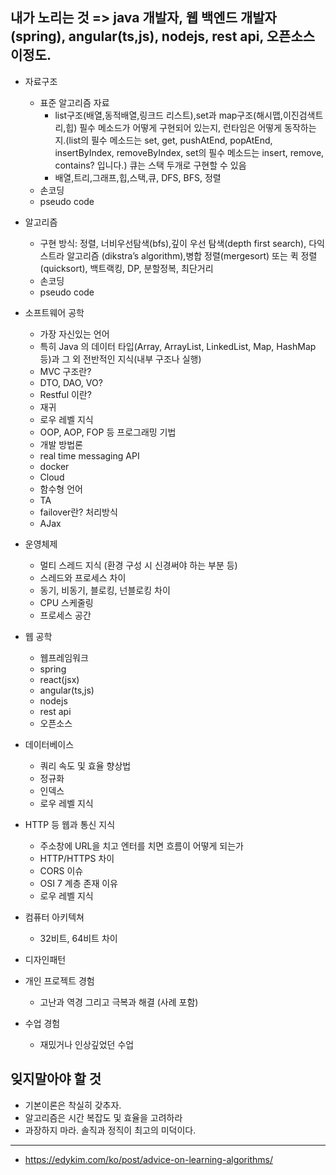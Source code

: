 ## 내가 노리는 것 => java 개발자, 웹 백엔드 개발자(spring), angular(ts,js), nodejs, rest api, 오픈소스 이정도.

- 자료구조

  - 표준 알고리즘 자료
    - list구조(배열,동적배열,링크드 리스트),set과 map구조(해시맵,이진검색트리,힙) 필수 메소드가 어떻게 구현되어 있는지, 런타임은 어떻게 동작하는지.(list의 필수 메소드는 set, get, pushAtEnd, popAtEnd, insertByIndex, removeByIndex, set의 필수 메소드는 insert, remove, contains? 입니다.) 큐는 스택 두개로 구현할 수 있음
    - 배열,트리,그래프,힙,스택,큐, DFS, BFS, 정렬
  - 손코딩
  - pseudo code

- 알고리즘

  - 구현 방식: 정렬, 너비우선탐색(bfs),깊이 우선 탐색(depth first search), 다익스트라 알고리즘 (dikstra’s algorithm),병합 정렬(mergesort) 또는 퀵 정렬(quicksort), 백트랙킹, DP, 분할정복, 최단거리
  - 손코딩
  - pseudo code

- 소프트웨어 공학

  - 가장 자신있는 언어
  - 특히 Java 의 데이터 타입(Array, ArrayList, LinkedList, Map, HashMap 등)과 그 외 전반적인 지식(내부 구조나 실행)
  - MVC 구조란?
  - DTO, DAO, VO?
  - Restful 이란?
  - 재귀
  - 로우 레벨 지식
  - OOP, AOP, FOP 등 프로그래밍 기법
  - 개발 방법론
  - real time messaging API
  - docker
  - Cloud
  - 함수형 언어
  - TA
  - failover란? 처리방식
  - AJax

* 운영체제

  - 멀티 스레드 지식 (환경 구성 시 신경써야 하는 부분 등)
  - 스레드와 프로세스 차이
  - 동기, 비동기, 블로킹, 넌블로킹 차이
  - CPU 스케줄링
  - 프로세스 공간

* 웹 공학

  - 웹프레임워크
  - spring
  - react(jsx)
  - angular(ts,js)
  - nodejs
  - rest api
  - 오픈소스

* 데이터베이스
  - 쿼리 속도 및 효율 향상법
  - 정규화
  - 인덱스
  - 로우 레벨 지식
* HTTP 등 웹과 통신 지식
  - 주소창에 URL을 치고 엔터를 치면 흐름이 어떻게 되는가
  - HTTP/HTTPS 차이
  - CORS 이슈
  - OSI 7 계층 존재 이유
  - 로우 레벨 지식
* 컴퓨터 아키텍쳐
  - 32비트, 64비트 차이
* 디자인패턴
* 개인 프로젝트 경험
  - 고난과 역경 그리고 극복과 해결 (사례 포함)
* 수업 경험
  - 재밌거나 인상깊었던 수업

## 잊지말아야 할 것

- 기본이론은 착실히 갖추자.
- 알고리즘은 시간 복잡도 및 효율을 고려하라
- 과장하지 마라. 솔직과 정직이 최고의 미덕이다.

---

- https://edykim.com/ko/post/advice-on-learning-algorithms/
